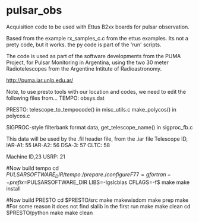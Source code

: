 # pulsar_obs
Acquisition code to be used with Ettus B2xx boards for pulsar observation. 

Based from the example rx_samples_c.c from the ettus examples.
Its not a prety code, but it works.
the py code is part of the 'run' scripts.

The code is used as part of the software developments from the PUMA Project, for Pulsar Monitoring in Argentina, using the two 30 meter Radiotelescopes from the Argentine Intitute of Radioastronomy.

http://puma.iar.unlp.edu.ar/


Note, to use presto tools with our location and codes, we need to edit the following files from...
TEMPO:
obsys.dat

PRESTO: 
telescope_to_tempocode() in misc_utils.c
make_polycos() in polycos.c

SIGPROC-style filterbank format data,
get_telescope_name() in sigproc_fb.c

This data will be used by the .fil header file, from the .iar file
Telescope ID,
IAR-A1: 55
IAR-A2: 56
DSA-3: 57
CLTC: 58


Machine ID,23
USRP: 21


#Now build tempo
cd $PULSARSOFTWARE_DIR/tempo
./prepare
./configure F77=gfortran --prefix=$PULSARSOFTWARE_DIR LIBS=-lgslcblas CFLAGS=-f$
make
make install

#Now build PRESTO
cd $PRESTO/src
make makewisdom
make prep
make
#For some reason it does not find slalib in the first run
make
make clean
cd $PRESTO/python
make
make clean


